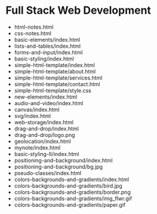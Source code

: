 # Full Stack Web Development
- html-notes.html
- css-notes.html
- basic-elements/index.html
- lists-and-tables/index.html
- forms-and-input/index.html
- basic-styling/index.html
- simple-html-template/index.html
- simple-html-template/about.html
- simple-html-template/services.html
- simple-html-template/contact.html
- simple-html-template/style.css
- new-elements/index.html
- audio-and-video/index.html
- canvas/index.html
- svg/index.html
- web-storage/index.html
- drag-and-drop/index.html
- drag-and-drop/logo.png
- geolocation/index.html
- mynote/index.html
- basic-styling-II/index.html
- positioning-and-background/index.html
- positioning-and-background/bg.jpg
- pseudo-classes/index.html
- colors-backgrounds-and-gradients/index.html
- colors-backgrounds-and-gradients/bird.jpg
- colors-backgrounds-and-gradients/border.png
- colors-backgrounds-and-gradients/img_flwr.gif
- colors-backgrounds-and-gradients/paper.gif

